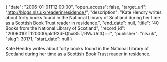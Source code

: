 {
  "date": "2006-01-01T12:00:00", 
  "open_access": false, 
  "target_url": "http://blogs.nls.uk/readerinresidence/", 
  "description": "Kate Hendry writes about forty books found in the National Library of Scotland during her time as a Scottish Book Trust reader in residence.", 
  "end_date": null, 
  "title": "40 Books from the National Library of Scotland", 
  "record_id": "20060101T120000/pktRXdFQhxiS5T/RWJUntQ==", 
  "publisher": "nls.uk", 
  "slug": 30171, 
  "start_date": null
}

Kate Hendry writes about forty books found in the National Library of Scotland during her time as a Scottish Book Trust reader in residence.